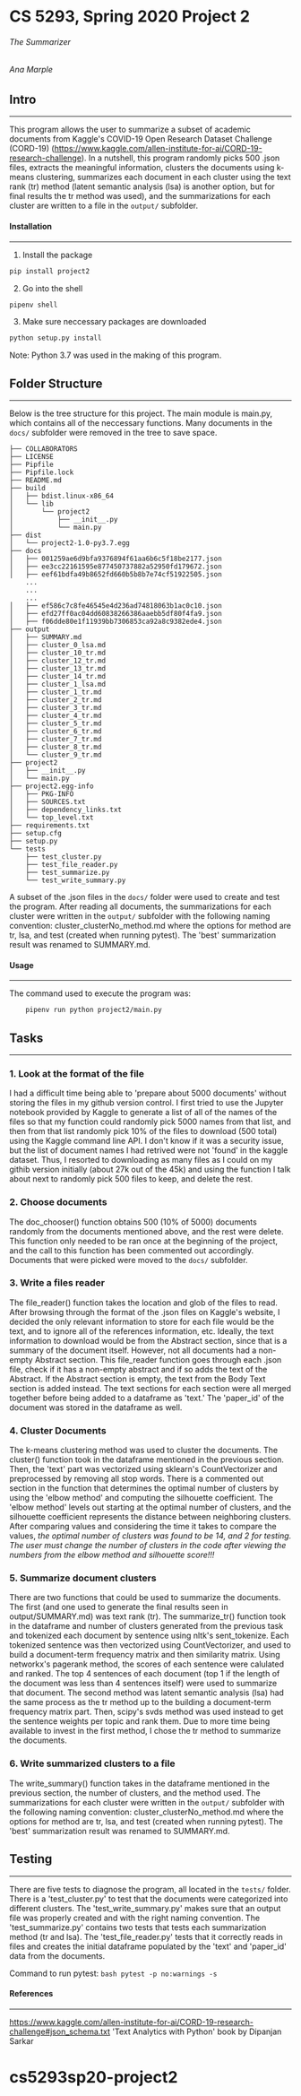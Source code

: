 # CS 5293, Spring 2020 Project 2

###### The Summarizer

###### Ana Marple

## Intro
-----------
This program allows the user to summarize a subset of academic documents from Kaggle's COVID-19 Open Research Dataset Challenge (CORD-19) (https://www.kaggle.com/allen-institute-for-ai/CORD-19-research-challenge). In a nutshell, this program randomly picks 500 .json files, extracts the meaningful information, clusters the documents using k-means clustering, summarizes each document in each cluster using the text rank (tr) method (latent semantic analysis (lsa) is another option, but for final results the tr method was used), and the summarizations for each cluster are written to a file in the ```output/``` subfolder.

#### Installation
----------------
1. Install the package
```bash
pip install project2
```
2. Go into the shell
```bash
pipenv shell
```
3. Make sure neccessary packages are downloaded
```bash
python setup.py install
```
Note: Python 3.7 was used in the making of this program.

## Folder Structure
----------------------
Below is the tree structure for this project. The main module is main.py, which contains all of the neccessary functions. Many documents in the ```docs/``` subfolder were removed in the tree to save space.

```
├── COLLABORATORS
├── LICENSE
├── Pipfile
├── Pipfile.lock
├── README.md
├── build
│   ├── bdist.linux-x86_64
│   └── lib
│       └── project2
│           ├── __init__.py
│           └── main.py
├── dist
│   └── project2-1.0-py3.7.egg
├── docs
│   ├── 001259ae6d9bfa9376894f61aa6b6c5f18be2177.json
│   ├── ee3cc22161595e877450737882a52950fd179672.json
│   ├── eef61bdfa49b8652fd660b5b8b7e74cf51922505.json
	...
	...	
	...
│   ├── ef586c7c8fe46545e4d236ad74818063b1ac0c10.json
│   ├── efd27ff0ac04dd60838266386aaebb5df80f4fa9.json
│   ├── f06dde80e1f11939bb7306853ca92a8c9382ede4.json
├── output
│   ├── SUMMARY.md
│   ├── cluster_0_lsa.md
│   ├── cluster_10_tr.md
│   ├── cluster_12_tr.md
│   ├── cluster_13_tr.md
│   ├── cluster_14_tr.md
│   ├── cluster_1_lsa.md
│   ├── cluster_1_tr.md
│   ├── cluster_2_tr.md
│   ├── cluster_3_tr.md
│   ├── cluster_4_tr.md
│   ├── cluster_5_tr.md
│   ├── cluster_6_tr.md
│   ├── cluster_7_tr.md
│   ├── cluster_8_tr.md
│   └── cluster_9_tr.md
├── project2
│   ├── __init__.py
│   └── main.py
├── project2.egg-info
│   ├── PKG-INFO
│   ├── SOURCES.txt
│   ├── dependency_links.txt
│   └── top_level.txt
├── requirements.txt
├── setup.cfg
├── setup.py
└── tests
    ├── test_cluster.py
    ├── test_file_reader.py
    ├── test_summarize.py
    └── test_write_summary.py
```

A subset of the .json files in the ```docs/``` folder were used to create and test the program. After reading all documents, the summarizations for each cluster were written in the ```output/``` subfolder with the following naming convention: cluster_clusterNo_method.md where the options for method are tr, lsa, and test (created when running pytest). The 'best' summarization result was renamed to SUMMARY.md.

#### Usage
------------
The command used to execute the program was:
```bash
	pipenv run python project2/main.py 
```

## Tasks
-------------------

### 1. Look at the format of the file
I had a difficult time being able to 'prepare about 5000 documents' without storing the files in my github version control. I first tried to use the Jupyter notebook provided by Kaggle to generate a list of all of the names of the files so that my function could randomly pick 5000 names from that list, and then from that list randomly pick 10% of the files to download (500 total) using the Kaggle command line API. I don't know if it was a security issue, but the list of document names I had retrived were not 'found' in the kaggle dataset. Thus, I resorted to downloading as many files as I could on my githib version initially (about 27k out of the 45k) and using the function I talk about next to randomly pick 500 files to keep, and delete the rest.

### 2. Choose documents
The doc_chooser() function obtains 500 (10% of 5000) documents randomly from the documents mentioned above, and the rest were delete. This function only needed to be ran once at the beginning of the project, and the call to this function has been commented out accordingly. Documents that were picked were moved to the ```docs/``` subfolder.

### 3. Write a files reader
The file_reader() function takes the location and glob of the files to read. After browsing through the format of the .json files on Kaggle's website, I decided the only relevant information to store for each file would be the text, and to ignore all of the references information, etc. Ideally, the text information to download would be from the Abstract section, since that is a summary of the document itself. However, not all documents had a non-empty Abstract section. This file_reader function goes through each .json file, check if it has a non-empty abstract and if so adds the text of the Abstract. If the Abstract section is empty, the text from the Body Text section is added instead. The text sections for each section were all merged together before being added to a dataframe as 'text.' The 'paper_id' of the document was stored in the dataframe as well.

### 4. Cluster Documents
The k-means clustering method was used to cluster the documents. The cluster() function took in the dataframe mentioned in the previous section. Then, the 'text' part was vectorized using sklearn's CountVectorizer and preprocessed by removing all stop words. There is a commented out section in the function that determines the optimal number of clusters by using the 'elbow method' and computing the silhouette coefficient. The 'elbow method' levels out starting at the optimal number of clusters, and the silhouette coefficient represents the distance between neighboring clusters. After comparing values and considering the time it takes to compare the values, *the optimal number of clusters was found to be 14, and 2 for testing. The user must change the number of clusters in the code after viewing the numbers from the elbow method and silhouette score!!!*

### 5. Summarize document clusters
There are two functions that could be used to summarize the documents. The first (and one used to generate the final results seen in output/SUMMARY.md) was text rank (tr). The summarize_tr() function took in the dataframe and number of clusters generated from the previous task and tokenized each document by sentence using nltk's sent_tokenize. Each tokenized sentence was then vectorized using CountVectorizer, and used to build a document-term frequency matrix and then similarity matrix. Using networkx's pagerank method, the scores of each sentence were calulated and ranked. The top 4 sentences of each document (top 1 if the length of the document was less than 4 sentences itself) were used to summarize that document. The second method was latent semantic analysis (lsa) had the same process as the tr method up to the building a document-term frequency matrix part. Then, scipy's svds method was used instead to get the sentence weights per topic and rank them. Due to more time being available to invest in the first method, I chose the tr method to summarize the documents.


### 6. Write summarized clusters to a file
The write_summary() function takes in the dataframe mentioned in the previous section, the number of clusters, and the method used. The summarizations for each cluster were written in the ```output/``` subfolder with the following naming convention: cluster_clusterNo_method.md where the options for method are tr, lsa, and test (created when running pytest). The 'best' summarization result was renamed to SUMMARY.md.

## Testing
------------
There are five tests to diagnose the program, all located in the ```tests/``` folder. There is a 'test_cluster.py' to test that the documents were categorized into different clusters. The 'test_write_summary.py' makes sure that an output file was properly created and with the right naming convention. The 'test_summarize.py' contains two tests that tests each summarization method (tr and lsa). The 'test_file_reader.py' tests that it correctly reads in files and creates the initial dataframe populated by the 'text' and 'paper_id' data from the documents.

Command to run pytest:
```bash pytest -p no:warnings -s```


#### References
------
https://www.kaggle.com/allen-institute-for-ai/CORD-19-research-challenge#json_schema.txt
'Text Analytics with Python' book by Dipanjan Sarkar
# cs5293sp20-project2
